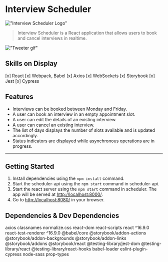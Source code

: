 # Interview Scheduler

!["Interview Scheduler Logo"](https://github.com/StewartMck/tweeter/blob/master/public/docs/interview_logo.PNG?raw=true)

> Interview Scheduler is a React application that allows users to book and cancel interviews in realtime.

!["Tweeter gif"](https://github.com/StewartMck/tweeter/blob/master/public/docs/scheduler.gif)

## Skills on Display

[x] React
[x] Webpack, Babel
[x] Axios
[x] WebSockets
[x] Storybook
[x] Jest
[x] Cypress

## Features

- Interviews can be booked between Monday and Friday.
- A user can book an interview in an empty appointment slot.
- A user can edit the details of an existing interview.
- A user can cancel an existing interview.
- The list of days displays the number of slots available and is updated accordingly.
- Status indicators are displayed while asynchronous operations are in progress.

---

## Getting Started

1. Install dependencies using the `npm install` command.
2. Start the scheduler-api using the `npm start` command in scheduler-api.
3. Start the react server using the `npm start` command in scheduler. The app will be served at <http://localhost:8000/>.
4. Go to <http://localhost:8080/> in your browser.

## Dependencies & Dev Dependencies

axios
classnames
normalize.css
react-dom
react-scripts
react ^16.9.0
react-test-renderer ^16.9.0
@babel/core
@storybook/addon-actions
@storybook/addon-backgrounds
@storybook/addon-links
@storybook/addons
@storybook/react
@testing-library/jest-dom
@testing-library/react
@testing-library/react-hooks
babel-loader
eslint-plugin-cypress
node-sass
prop-types
